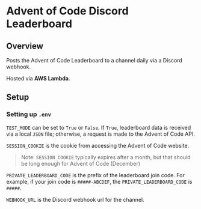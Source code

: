 # Advent of Code Discord Leaderboard

## Overview
Posts the Advent of Code Leaderboard to a channel daily via a Discord webhook.

Hosted via **AWS Lambda**.

## Setup
### Setting up `.env`
`TEST_MODE` can be set to `True` or `False`. If `True`, leaderboard data is received via a local `JSON` file; otherwise, a request is made to the Advent of Code API.

`SESSION_COOKIE` is the cookie from accessing the Advent of Code website.
> Note: `SESSION_COOKIE` typically expires after a month, but that should be long enough for Advent of Code (December)

`PRIVATE_LEADERBOARD_CODE` is the prefix of the leaderboard join code. For example, if your join code is `#####-ABCDEF`, the `PRIVATE_LEADERBOARD_CODE` is `#####`.

`WEBHOOK_URL` is the Discord webhook url for the channel.